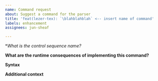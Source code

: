 ```yaml
---
name: Command request
about: Suggest a command for the parser
title: 'feat(lezer-tex): `\blahblahblah` <-- insert name of command'
labels: enhancement
assignees: jun-sheaf

---
```


<!--ALL REQUESTS FOR PACKAGE COMMANDS WILL BE IMMEDIATELY CLOSED. See FAQ.-->
**What is the control sequence name?*
<!--Write all variants/aliases of the control sequence if applicable. E.g. `\def`, `\xdef`, etc. -->

**What are the runtime consequences of implementing this command?**
<!--List a few generic consequences that can result from implementing this command. E.g. `\def` can result in infinite loops.-->

**Syntax**
<!--Nothing fancy is required, but some basic BNF grammar/documentation is required so we know what we are working with.-->

**Additional context**
<!--Add any other context about the command here.-->
